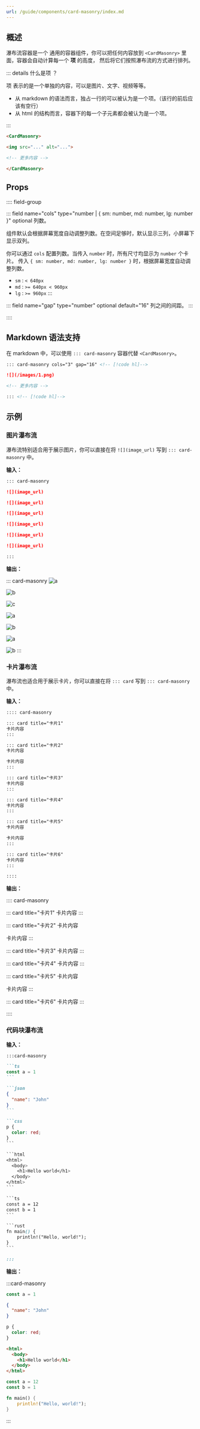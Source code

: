 ```yaml
---
url: /guide/components/card-masonry/index.md
---
```

## 概述

瀑布流容器是一个 通用的容器组件，你可以把任何内容放到 `<CardMasonry>` 里面，容器会自动计算每一个 **项** 的高度，
然后将它们按照瀑布流的方式进行排列。

::: details 什么是项 ？

项 表示的是一个单独的内容，可以是图片、文字、视频等等。

* 从 markdown 的语法而言，独占一行的可以被认为是一个项。（该行的前后应该有空行）
* 从 html 的结构而言，容器下的每一个子元素都会被认为是一个项。

:::

```md
<CardMasonry>

<img src="..." alt="...">

<!-- 更多内容 -->

</CardMasonry>
```

## Props

:::: field-group

::: field name="cols" type="number | { sm: number, md: number, lg: number }" optional
列数。

组件默认会根据屏幕宽度自动调整列数。在空间足够时，默认显示三列，小屏幕下显示双列。

你可以通过 `cols` 配置列数。当传入 `number` 时，所有尺寸均显示为 `number` 个卡片。
传入 `{ sm: number, md: number, lg: number }` 时，根据屏幕宽度自动调整列数。

* `sm` : `< 640px`
* `md` : `>= 640px < 960px`
* `lg` : `>= 960px`
  :::

::: field name="gap" type="number" optional default="16"
列之间的间距。
:::

::::

## Markdown 语法支持

在 markdown 中，可以使用 `::: card-masonry` 容器代替 `<CardMasonry>`。

```md
::: card-masonry cols="3" gap="16" <!-- [!code hl]-->

![](/images/1.png)

<!-- 更多内容 -->

::: <!-- [!code hl]-->
```

## 示例

### 图片瀑布流

瀑布流特别适合用于展示图片，你可以直接在将 `![](image_url)` 写到 `::: card-masonry` 中。

**输入：**

```md
::: card-masonry

![](image_url)

![](image_url)

![](image_url)

![](image_url)

![](image_url)

![](image_url)

:::
```

**输出：**

::: card-masonry
![a](https://images.unsplash.com/photo-1719937051124-91c677bc58fc?w=800\&auto=format\&fit=crop\&q=60\&ixlib=rb-4.0.3\&ixid=M3wxMjA3fDF8MHxmZWF0dXJlZC1waG90b3MtZmVlZHwxfHx8ZW58MHx8fHx8)

![b](https://plus.unsplash.com/premium_photo-1731329153355-1015daf2cb92?w=800\&auto=format\&fit=crop\&q=60\&ixlib=rb-4.0.3\&ixid=M3wxMjA3fDB8MHxmZWF0dXJlZC1waG90b3MtZmVlZHwyfHx8ZW58MHx8fHx8)

![c](https://images.unsplash.com/photo-1731323036230-fb37b4d9ed71?w=800\&auto=format\&fit=crop\&q=60\&ixlib=rb-4.0.3\&ixid=M3wxMjA3fDB8MHxmZWF0dXJlZC1waG90b3MtZmVlZHwzfHx8ZW58MHx8fHx8)

![a](https://images.unsplash.com/photo-1730630906214-1256b57d65b7?w=800\&auto=format\&fit=crop\&q=60\&ixlib=rb-4.0.3\&ixid=M3wxMjA3fDB8MHxmZWF0dXJlZC1waG90b3MtZmVlZHw0fHx8ZW58MHx8fHx8)

![b](https://plus.unsplash.com/premium_photo-1733864822156-f3cf26187fd9?w=800\&auto=format\&fit=crop\&q=60\&ixlib=rb-4.0.3\&ixid=M3wxMjA3fDB8MHxmZWF0dXJlZC1waG90b3MtZmVlZHw2fHx8ZW58MHx8fHx8)

![a](https://images.unsplash.com/photo-1731756748993-85e1513dfc76?w=800\&auto=format\&fit=crop\&q=60\&ixlib=rb-4.0.3\&ixid=M3wxMjA3fDB8MHxmZWF0dXJlZC1waG90b3MtZmVlZHw3fHx8ZW58MHx8fHx8)

![b](https://images.unsplash.com/photo-1733705879328-a18f2a025c67?w=800\&auto=format\&fit=crop\&q=60\&ixlib=rb-4.0.3\&ixid=M3wxMjA3fDB8MHxmZWF0dXJlZC1waG90b3MtZmVlZHw4fHx8ZW58MHx8fHx)
:::

### 卡片瀑布流

瀑布流也适合用于展示卡片，你可以直接在将 `::: card` 写到 `::: card-masonry` 中。

**输入：**

```md :collapsed-lines
:::: card-masonry

::: card title="卡片1"
卡片内容
:::

::: card title="卡片2"
卡片内容

卡片内容
:::

::: card title="卡片3"
卡片内容
:::

::: card title="卡片4"
卡片内容
:::

::: card title="卡片5"
卡片内容

卡片内容
:::

::: card title="卡片6"
卡片内容
:::

::::
```

**输出：**

:::: card-masonry

::: card title="卡片1"
卡片内容
:::

::: card title="卡片2"
卡片内容

卡片内容
:::

::: card title="卡片3"
卡片内容
:::

::: card title="卡片4"
卡片内容
:::

::: card title="卡片5"
卡片内容

卡片内容
:::

::: card title="卡片6"
卡片内容
:::

::::

### 代码块瀑布流

**输入：**

````md :collapsed-lines
:::card-masonry

```ts
const a = 1
```

```json
{
  "name": "John"
}
```

```css
p {
  color: red;
}
```

```html
<html>
  <body>
    <h1>Hello world</h1>
  </body>
</html>
```

```ts
const a = 12
const b = 1
```

```rust
fn main() {
    println!("Hello, world!");
}
```

:::
````

**输出：**

:::card-masonry

```ts
const a = 1
```

```json
{
  "name": "John"
}
```

```css
p {
  color: red;
}
```

```html
<html>
  <body>
    <h1>Hello world</h1>
  </body>
</html>
```

```ts
const a = 12
const b = 1
```

```rust
fn main() {
    println!("Hello, world!");
}
```

:::
